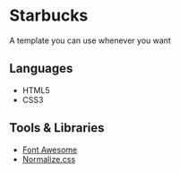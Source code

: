 <h1>Starbucks</h1>
<p>A template you can use whenever you want</p>

<h2>Languages</h2>
<ul>
    <li>HTML5</li>
    <li>CSS3</li>
</ul>

<h2>Tools & Libraries</h2>
<ul>
    <li><a href="https://fontawesome.com/">Font Awesome</a></li>
    <li><a href="https://necolas.github.io/normalize.css/">Normalize.css</a></li>
</ul>
